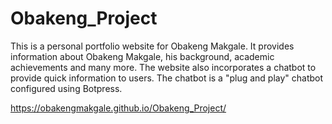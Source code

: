 # Obakeng_Project

This is a personal portfolio website for Obakeng Makgale.
It provides information about Obakeng Makgale, his background, academic achievements and many more.
The website also incorporates a chatbot to provide quick information to users. 
The chatbot is a "plug and play" chatbot configured using Botpress.

https://obakengmakgale.github.io/Obakeng_Project/
